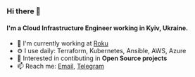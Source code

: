 ### Hi there 👋

#### I'm a Cloud Infrastructure Engineer working in Kyiv, Ukraine.

- 🏢 I'm currently working at [Roku](https://roku.com)
- ⚙️ I use daily: Terraform, Kubernetes, Ansible, AWS, Azure
- 🌱 Interested in contibuting in **Open Source projects**
- 📫 Reach me: [Email](mailto:dobozniy@gmail), [Telegram](https://t.me/RassolC)
